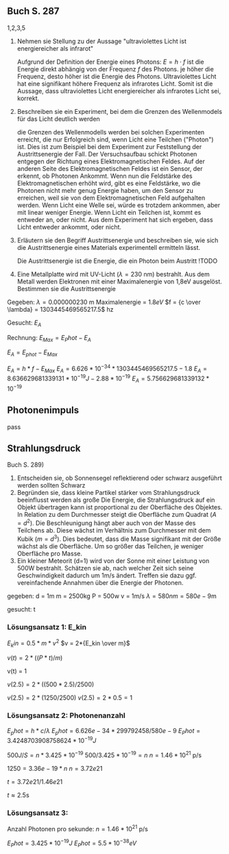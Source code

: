 
## Buch S. 287
1,2,3,5

1) Nehmen sie Stellung zu der Aussage "ultraviolettes Licht ist energiereicher als infrarot"

	Aufgrund der Definition der Energie eines Photons:
	$E=h \cdot f$ 
	ist die Energie direkt abhängig von der Frequenz $f$ des Photons. je höher die Frequenz, desto höher ist die Energie des Photons. Ultraviolettes Licht hat eine signifikant höhere Frequenz als infrarotes Licht. Somit ist die Aussage, dass ultraviolettes Licht energiereicher als infrarotes Licht sei, korrekt.

2) Beschreiben sie ein Experiment, bei dem die Grenzen des Wellenmodels für das Licht deutlich werden

	die Grenzen des Wellenmodells werden bei solchen Experimenten erreicht, die nur Erfolgreich sind, wenn Licht eine Teilchen ("Photon") ist. Dies ist zum Beispiel bei dem Experiment zur Feststellung der Austrittsenergie der Fall. Der Versuchsaufbau schickt Photonen entgegen der Richtung eines Elektromagnetischen Feldes. Auf der anderen Seite des Elektromagnetischen Feldes ist ein Sensor, der erkennt, ob Photonen Ankommt. Wenn nun die Feldstärke des Elektromagnetischen erhöht wird, gibt es eine Feldstärke, wo die Photonen nicht mehr genug Energie haben, um den Sensor zu erreichen, weil sie von dem Elektromagnetischen Feld aufgehalten werden. Wenn Licht eine Welle sei, würde es trotzdem ankommen, aber mit linear weniger Energie. Wenn Licht ein Teilchen ist, kommt es entweder an, oder nicht.
	Aus dem Experiment hat sich ergeben, dass Licht entweder ankommt, oder nicht.

3) Erläutern sie den Begriff Austrittsenergie und beschreiben sie, wie sich die Austrittsenergie eines Materials experimentell ermitteln lässt.

	Die Austrittsenergie ist die Energie, die ein Photon beim Austritt 
	!TODO

5) Eine Metallplatte wird mit UV-Licht ($\lambda = 230$ nm) bestrahlt. Aus dem Metall werden Elektronen mit einer Maximalenergie von 1,8eV ausgelöst. Bestimmen sie die Austrittsenergie

Gegeben:
$\lambda = 0.000000230$ m
Maximalenergie = $1.8eV$
$f = {c \over \lambda} = 1303445469565217.5$ hz


Gesucht:
$E_A$

Rechnung:
$E_{Max} = E_Phot - E_A$

$E_A = E_{phot} - E_{Max}$

$E_A = h*f - E_{Max}$
$E_A = 6.626*10^{-34} * 1303445469565217.5 - 1.8$
$E_A = 8.636629681339131*10^{-19}J - 2.88*10^{-19}$
$E_A = 5.756629681339132*10^{-19}$


## Photonenimpuls

pass

## Strahlungsdruck

Buch S. 289)

1) Entscheiden sie, ob Sonnensegel reflektierend oder schwarz ausgeführt werden sollten
	Schwarz
2) Begründen sie, dass kleine Partikel stärker vom Strahlungsdruck beeinflusst werden als große
	Die Energie, die Strahlungsdruck auf ein Objekt übertragen kann ist proportional zu der Oberfläche des Objektes. 
	In Relation zu dem Durchmesser steigt die Oberfläche zum Quadrat ($A=d^2$).
	Die Beschleunigung hängt aber auch von der Masse des Teilchens ab. Diese wächst im Verhältnis zum Durchmesser mit dem Kubik ($m=d^3$). Dies bedeutet, dass die Masse signifikant mit der Größe wächst als die Oberfläche. Um so größer das Teilchen, je weniger Oberfläche pro Masse.
3) Ein kleiner Meteorit (d=1) wird von der Sonne mit einer Leistung von 500W bestrahlt. Schätzen sie ab, nach welcher Zeit sich seine Geschwindigkeit dadurch um 1m/s ändert. Treffen sie dazu ggf. vereinfachende Annahmen über die Energie der Photonen.

gegeben:
d = 1m
m = 2500kg
P = 500w
v = 1m/s
$\lambda = 580nm = 580e-9$m



gesucht:
t


### Lösungsansatz 1: E_kin

$E_kin = 0.5*m*v^2$
$v = 2*{E_kin \over m}$

$v(t) = 2*((P*t)/m)$


v(t) = 1

$v(2.5) = 2*((500*2.5)/2500)$

$v(2.5) = 2*(1250/2500)$
$v(2.5) = 2*0.5 = 1$


### Lösungsansatz 2: Photonenanzahl

$E_phot = h*c/\lambda$
$E_phot = 6.626e-34 * 299792458 / 580e-9$
$E_Phot = 3.4248703908758624*10^{-19} J$

$500 J/S = n * 3.425*10^{-19}$
$500/3.425*10^{-19} = n$
$n = 1.46*10^{21}$ p/s

$1250 = 3.36e-19 * n$
$n = 3.72e21$

$t = 3.72e21/1.46e21$

$t \approx 2.5$s


### Lösungsansatz 3:

Anzahl Photonen pro sekunde:
$n = 1.46*10^{21}$ p/s

$E_Phot =3.425*10^{-19} J$
$E_Phot = 5.5 * 10^{-38} eV$


